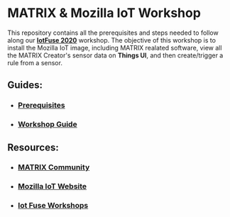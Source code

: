 # MATRIX & Mozilla IoT Workshop

This repository contains all the prerequisites and steps needed to follow along our [**IotFuse 2020**](https://iotfuse.com) workshop. The objective of this workshop is to install the Mozilla IoT image, including MATRIX realated software, view all the MATRIX Creator's sensor data on **Things UI**, and then create/trigger a rule from a sensor.

## Guides:

- ### [Prerequisites](Prerequisites.md)

- ### [Workshop Guide](Workshop.md)

## Resources:
- ### [MATRIX Community](https://community.matrix.one)
- ### [Mozilla IoT Website](https://iot.mozilla.org/)
- ### [Iot Fuse Workshops](https://iotfuse.com/conference2020/workshops/)

